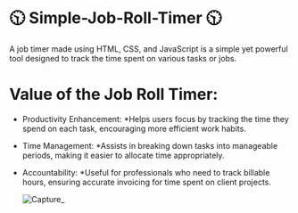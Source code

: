 # 🕥 Simple-Job-Roll-Timer 🕥

  A job timer made using HTML, CSS, and JavaScript is a simple yet powerful tool designed to track the time spent on various tasks or jobs.

 # Value of the Job Roll Timer:
- Productivity Enhancement: 
    *Helps users focus by tracking the time they spend on each task, encouraging more efficient work habits.

- Time Management: 
   *Assists in breaking down tasks into manageable periods, making it easier to allocate time appropriately.

- Accountability: 
   *Useful for professionals who need to track billable hours, ensuring accurate invoicing for time spent on client projects.

   
   ![Capture_](https://github.com/user-attachments/assets/b7235b2b-999b-41c1-ab32-6457f3e8eec6)

